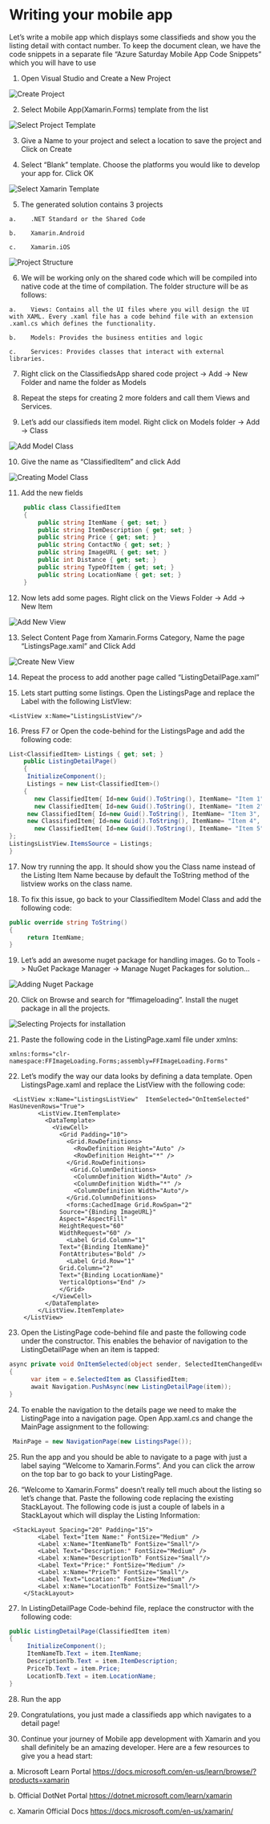 # **Writing your mobile app**

 

Let’s write a mobile app which displays some classifieds and show you the listing detail with contact number. To keep the document clean, we have the code snippets in a separate file “Azure Saturday Mobile App Code Snippets” which you will have to use 

1.    Open Visual Studio and Create a New Project

![Create Project](./img/1.jpg)

2.    Select Mobile App(Xamarin.Forms) template from the list

![Select Project Template](./img/2.jpg)

3.    Give a Name to your project and select a location to save the project and Click on Create

4.    Select “Blank” template. Choose the platforms you would like to develop your app for. Click OK

![Select Xamarin Template](./img/3.jpg)

5.    The generated solution contains 3 projects

	a.    .NET Standard or the Shared Code

	b.    Xamarin.Android

	c.    Xamarin.iOS

![Project Structure](./img/4.jpg)

6.    We will be working only on the shared code which will be compiled into native code at the time of compilation. The folder structure will be as follows:

	a.    Views: Contains all the UI files where you will design the UI with XAML. Every .xaml file has a code behind file with an extension .xaml.cs which defines the functionality.

	b.    Models: Provides the business entities and logic

	c.    Services: Provides classes that interact with external libraries.

7.    Right click on the ClassifiedsApp shared code project -> Add -> New Folder and name the folder as Models

8.    Repeat the steps for creating 2 more folders and call them Views and Services.

9.    Let’s add our classifieds item model. Right click on Models folder -> Add -> Class

![Add Model Class](./img/5.jpg)

10.  Give the name as “ClassifiedItem” and click Add

![Creating Model Class](./img/6.jpg)

11.  Add the new fields

```C#
	public class ClassifiedItem
    {
        public string ItemName { get; set; }
        public string ItemDescription { get; set; }
        public string Price { get; set; }
        public string ContactNo { get; set; }
        public string ImageURL { get; set; }
        public int Distance { get; set; }
        public string TypeOfItem { get; set; }
        public string LocationName { get; set; }
    }
```



12.  Now lets add some pages. Right click on the Views Folder -> Add -> New Item

![Add New View](./img/7.jpg)

13.  Select Content Page from Xamarin.Forms Category, Name the page “ListingsPage.xaml” and Click Add

![Create New View](./img/8.jpg)

14.  Repeat the process to add another page called “ListingDetailPage.xaml”

15.  Lets start putting some listings. Open the ListingsPage and replace the Label with the following ListVIew:

 ```XAML
 <ListView x:Name="ListingsListView"/>
 ```

16.  Press F7 or Open the code-behind for the ListingsPage and add the following code:

```c#
List<ClassifiedItem> Listings { get; set; }
	public ListingDetailPage()
    {
     InitializeComponent();
     Listings = new List<ClassifiedItem>()
    {
       new ClassifiedItem{ Id=new Guid().ToString(), ItemName= "Item 1", ItemDescription= "This is Item 1", TypeOfItem= "Electronics", Price= "100", ImageURL= "https://images-na.ssl-images-amazon.com/images/I/31tmp7757XL.jpg", ContactNo= "+97123456", Distance= 5,LocationName="Deira"},    
       new ClassifiedItem{ Id=new Guid().ToString(), ItemName= "Item 2", ItemDescription= "This is Item 2", TypeOfItem= "Apparel", Price= "50", ImageURL= "https://images-na.ssl-images-amazon.com/images/I/314dBKQw2qL._AC_SY400_.jpg", ContactNo= "+97123457", Distance= 10,LocationName="Jebel Ali"},
     new ClassifiedItem{ Id=new Guid().ToString(), ItemName= "Item 3", ItemDescription= "This is Item 3", TypeOfItem= "Footwear", Price= "200", ImageURL= "https://ae01.alicdn.com/kf/HTB1DkSrXF67gK0jSZPfq6yhhFXaK/Nike-Air-Max-Plus-Original-Men-s-Running-Shoes-Outdoor-Breathable-Comfort-Sneakers-Designer-Shockproof-Jogging.jpg_q50.jpg", ContactNo= "+97123458", Distance= 15,LocationName="Bur Dubai"},
     new ClassifiedItem{ Id=new Guid().ToString(), ItemName= "Item 4", ItemDescription= "This is Item 4", TypeOfItem= "Furniture", Price= "500", ImageURL= "https://ii1.pepperfry.com/media/catalog/product/d/o/494x544/doloris-stylish-tufted-chair-in-beige-colour-by-dreamzz-furniture-doloris-stylish-tufted-chair-in-be-0ahswj.jpg", ContactNo= "+97123459", Distance= 65,LocationName="Dubai Silicon Oasis"},
       new ClassifiedItem{ Id=new Guid().ToString(), ItemName= "Item 5", ItemDescription= "This is Item 5", TypeOfItem= "Electronics", Price= "800", ImageURL= "https://images-eu.ssl-images-amazon.com/images/G/39/electronics/store/6column/1122839_CE_Store_Mobiles_PC_Nav_Computers_Accessories_Laptops_440x440.jpg", ContactNo= "+97123450", Distance= 95,LocationName="Al Awir"},
};
ListingsListView.ItemsSource = Listings;
}
```
17. Now try running the app. It should show you the Class name instead of the Listing Item Name because by default the ToString method of the listview works on the class name.

18. To fix this issue, go back to your ClassifiedItem Model Class and add the following code:

```C#
public override string ToString()
{
	 return ItemName;
}
```


19. Let’s add an awesome nuget package for handling images. Go to Tools -> NuGet Package Manager -> Manage Nuget Packages for solution…

![Adding Nuget Package](./img/9.jpg)

20. Click on Browse and search for “ffimageloading”. Install the nuget package in all the projects.

![Selecting Projects for installation](./img/10.jpg)

21. Paste the following code in the ListingPage.xaml file under xmlns:

 ```XAML
 xmlns:forms="clr-namespace:FFImageLoading.Forms;assembly=FFImageLoading.Forms"
 ```

22. Let’s modify the way our data looks by defining a data template. Open ListingsPage.xaml and replace the ListView with the following code:

```XAML
 <ListView x:Name="ListingsListView"  ItemSelected="OnItemSelected" HasUnevenRows="True">
        <ListView.ItemTemplate>
          <DataTemplate>
            <ViewCell>
              <Grid Padding="10">
                <Grid.RowDefinitions> 
                  <RowDefinition Height="Auto" />
                  <RowDefinition Height="*" />
                </Grid.RowDefinitions>
                 <Grid.ColumnDefinitions>
                  <ColumnDefinition Width="Auto" />
                  <ColumnDefinition Width="*" />
                  <ColumnDefinition Width="Auto"/>
                </Grid.ColumnDefinitions>
                <forms:CachedImage Grid.RowSpan="2"
              Source="{Binding ImageURL}"
              Aspect="AspectFill"
              HeightRequest="60"
              WidthRequest="60" />
                <Label Grid.Column="1"
              Text="{Binding ItemName}"
              FontAttributes="Bold" />
                <Label Grid.Row="1"
              Grid.Column="2"
              Text="{Binding LocationName}"
              VerticalOptions="End" />
              </Grid>
            </ViewCell>
          </DataTemplate>
        </ListView.ItemTemplate>
    </ListView>
```
23. Open the ListingPage code-behind file and paste the following code under the constructor. This enables the behavior of navigation to the ListingDetailPage when an item is tapped:

```C#
async private void OnItemSelected(object sender, SelectedItemChangedEventArgs e)
{      
      var item = e.SelectedItem as ClassifiedItem;
      await Navigation.PushAsync(new ListingDetailPage(item));
}
```

24. To enable the navigation to the details page we need to make the ListingPage into a navigation page. Open App.xaml.cs and change the MainPage assignment to the following:

```C#
 MainPage = new NavigationPage(new ListingsPage());
```

25. Run the app and you should be able to navigate to a page with just a label saying “Welcome to Xamarin.Forms”. And you can click the arrow on the top bar to go back to your ListingPage.


26. “Welcome to Xamarin.Forms" doesn’t really tell much about the listing so let’s change that. Paste the following code replacing the existing StackLayout. The following code is just a couple of labels in a StackLayout which will display the Listing Information:

```XAML
 <StackLayout Spacing="20" Padding="15">
        <Label Text="Item Name:" FontSize="Medium" />
        <Label x:Name="ItemNameTb" FontSize="Small"/>
        <Label Text="Description:" FontSize="Medium" />
        <Label x:Name="DescriptionTb" FontSize="Small"/>
        <Label Text="Price:" FontSize="Medium" />
        <Label x:Name="PriceTb" FontSize="Small"/>
        <Label Text="Location:" FontSize="Medium" />
        <Label x:Name="LocationTb" FontSize="Small"/>
    </StackLayout>
```

27. In ListingDetailPage Code-behind file, replace the constructor with the following code:

 ```C#
public ListingDetailPage(ClassifiedItem item)
{
	  InitializeComponent(); 
      ItemNameTb.Text = item.ItemName;
      DescriptionTb.Text = item.ItemDescription;
      PriceTb.Text = item.Price;
      LocationTb.Text = item.LocationName;
} 
 ```

28. Run the app 

29. Congratulations, you just made a classifieds app which navigates to a detail page!

30. Continue your journey of Mobile app development with Xamarin and you shall definitely be an amazing developer. Here are a few resources to give you a head start:
	
a. Microsoft Learn Portal
        https://docs.microsoft.com/en-us/learn/browse/?products=xamarin	
	
b. Official DotNet Portal
        https://dotnet.microsoft.com/learn/xamarin

c. Xamarin Official Docs
	https://docs.microsoft.com/en-us/xamarin/
